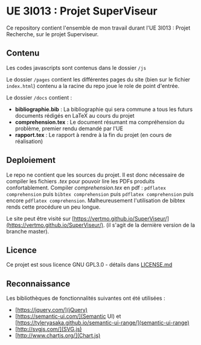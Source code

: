 # UE 3I013 : Projet SuperViseur #
Ce repository contient l'ensemble de mon travail durant l'UE 3I013 : Projet Recherche, sur le projet Superviseur.

## Contenu ##
Les codes javascripts sont contenus dans le dossier `/js`

Le dossier `/pages` contient les différentes pages du site (bien sur le fichier `index.html`) contenu a la racine du repo joue le role de point d'entrée.

Le dossier `/docs` contient :
* **bibliographie.bib** : La bibliographie qui sera commune a tous les futurs documents rédigés en LaTeX au cours du projet
* **comprehension.tex** : Le document résumant ma compréhension du problème, premier rendu demandé par l'UE
* **rapport.tex** : Le rapport à rendre à la fin du projet (en cours de réalisation)

## Deploiement ##
Le repo ne contient que les sources du projet. Il est donc nécessaire de compiler les fichiers *.tex* pour pouvoir lire les PDFs produits confortablement. Compiler *comprehension.tex* en pdf : `pdflatex comprehension` puis `bibtex comprehension` puis `pdflatex comprehension` puis encore `pdflatex comprehension`. Malheureusement l'utilisation de bibtex rends cette procédure un peu longue.


Le site peut être visité sur [https://vertmo.github.io/SuperViseur/](https://vertmo.github.io/SuperViseur/). (il s'agit de la dernière version de la branche master).

## Licence ##
Ce projet est sous licence GNU GPL3.0 - détails dans [LICENSE.md](LICENSE.md)

## Reconnaissance ##
Les bibliothèques de fonctionnalités suivantes ont été utilisées :
* [https://jquery.com/](jQuery)
* [https://semantic-ui.com/](Semantic UI) et [https://tyleryasaka.github.io/semantic-ui-range/](semantic-ui-range)
* [http://svgjs.com/](SVG.js)
* [http://www.chartjs.org/](Chart.js)
